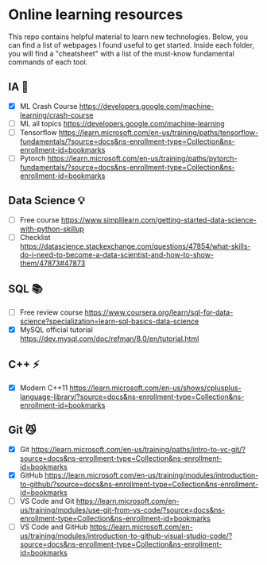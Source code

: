 # Online learning resources

This repo contains helpful material to learn new technologies. Below, you can find a list of webpages I found useful to get started. Inside each folder, you will find a "cheatsheet" with a list of the must-know fundamental commands of each tool.

## IA 🤖
- [x] ML Crash Course https://developers.google.com/machine-learning/crash-course
- [ ] ML all topics https://developers.google.com/machine-learning
- [ ] Tensorflow https://learn.microsoft.com/en-us/training/paths/tensorflow-fundamentals/?source=docs&ns-enrollment-type=Collection&ns-enrollment-id=bookmarks
- [ ] Pytorch https://learn.microsoft.com/en-us/training/paths/pytorch-fundamentals/?source=docs&ns-enrollment-type=Collection&ns-enrollment-id=bookmarks

## Data Science 💡
- [ ] Free course https://www.simplilearn.com/getting-started-data-science-with-python-skillup
- [ ] Checklist https://datascience.stackexchange.com/questions/47854/what-skills-do-i-need-to-become-a-data-scientist-and-how-to-show-them/47873#47873

## SQL 📚
- [ ] Free review course https://www.coursera.org/learn/sql-for-data-science?specialization=learn-sql-basics-data-science
- [x] MySQL official tutorial https://dev.mysql.com/doc/refman/8.0/en/tutorial.html

## C++ ⚡
- [x] Modern C++11 https://learn.microsoft.com/en-us/shows/cplusplus-language-library/?source=docs&ns-enrollment-type=Collection&ns-enrollment-id=bookmarks

## Git 😼
- [x] Git https://learn.microsoft.com/en-us/training/paths/intro-to-vc-git/?source=docs&ns-enrollment-type=Collection&ns-enrollment-id=bookmarks
- [x] GitHub https://learn.microsoft.com/en-us/training/modules/introduction-to-github/?source=docs&ns-enrollment-type=Collection&ns-enrollment-id=bookmarks
- [ ] VS Code and Git https://learn.microsoft.com/en-us/training/modules/use-git-from-vs-code/?source=docs&ns-enrollment-type=Collection&ns-enrollment-id=bookmarks
- [ ] VS Code and GitHub https://learn.microsoft.com/en-us/training/modules/introduction-to-github-visual-studio-code/?source=docs&ns-enrollment-type=Collection&ns-enrollment-id=bookmarks